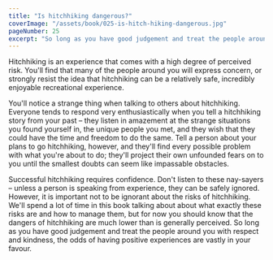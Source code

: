 ```yaml
---
title: "Is hitchhiking dangerous?"
coverImage: "/assets/book/025-is-hitch-hiking-dangerous.jpg"
pageNumber: 25
excerpt: "So long as you have good judgement and treat the people around you with respect and kindness, the odds of having positive experiences are vastly in your favour."
---
```


Hitchhiking is an experience that comes with a high degree of perceived risk. You'll find that many of the people around you will express concern, or strongly resist the idea that hitchhiking can be a relatively safe, incredibly enjoyable recreational experience.

You'll notice a strange thing when talking to others about hitchhiking. Everyone tends to respond very enthusiastically when you tell a hitchhiking story from your past – they listen in amazement at the strange situations you found yourself in, the unique people you met, and they wish that they could have the time and freedom to do the same. Tell a person about your plans to go hitchhiking, however, and they'll find every possible problem with what you're about to do; they'll project their own unfounded fears on to you until the smallest doubts can seem like impassable obstacles.

Successful hitchhiking requires confidence. Don't listen to these nay-sayers – unless a person is speaking from experience, they can be safely ignored. However, it is important not to be ignorant about the risks of hitchhiking. We'll spend a lot of time in this book talking about about what exactly these risks are and how to manage them, but for now you should know that the dangers of hitchhiking are much lower than is generally perceived. So long as you have good judgement and treat the people around you with respect and kindness, the odds of having positive experiences are vastly in your favour.
